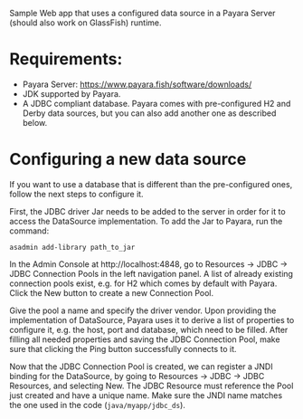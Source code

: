 
Sample Web app that uses a configured data source in a Payara Server (should also work on GlassFish) runtime.

Requirements:
===============

- Payara Server: https://www.payara.fish/software/downloads/
- JDK supported by Payara.
- A JDBC compliant database. Payara comes with pre-configured H2 and Derby data sources, but you can also add another one as described below.


Configuring a new data source
===============

If you want to use a database that is different than the pre-configured ones, follow the next steps to configure it.

First, the JDBC driver Jar needs to be added to the server in order for it to access the DataSource implementation. To add the Jar to Payara, run the command:

    asadmin add-library path_to_jar

In the Admin Console at http://localhost:4848, go to Resources -> JDBC -> JDBC Connection Pools in the left navigation panel. A list of already existing connection pools exist, e.g. for H2 which comes by default with Payara. Click the New button to create a new Connection Pool.

Give the pool a name and specify the driver vendor. Upon providing the implementation of DataSource, Payara uses it to derive a list of properties to configure it, e.g. the host, port and database, which need to be filled. After filling all needed properties and saving the JDBC Connection Pool, make sure that clicking the Ping button successfully connects to it.

Now that the JDBC Connection Pool is created, we can register a JNDI binding for the DataSource, by going to Resources -> JDBC -> JDBC Resources, and selecting New. The JDBC Resource must reference the Pool just created and have a unique name. Make sure the JNDI name matches the one used in the code (`java/myapp/jdbc_ds`).

